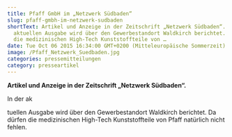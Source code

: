 ```yaml
---
title: Pfaff GmbH im „Netzwerk Südbaden“
slug: pfaff-gmbh-im-netzwerk-sudbaden
shortText: Artikel und Anzeige in der Zeitschrift „Netzwerk Südbaden“.  In der
  aktuellen Ausgabe wird über den Gewerbestandort Waldkirch berichtet. Da dürfen
  die medizinischen High-Tech Kunststoffteile von …
date: Tue Oct 06 2015 16:34:00 GMT+0200 (Mitteleuropäische Sommerzeit)
image: /Pfaff_Netzwerk_Suedbaden.jpg
categories: pressemitteilungen
category: presseartikel
---
```


<strong>Artikel und Anzeige in der Zeitschrift „Netzwerk Südbaden“.&nbsp;</strong></p>

<p>In der ak

<!--more-->

tuellen Ausgabe wird über den Gewerbestandort Waldkirch berichtet. Da dürfen die medizinischen High-Tech Kunststoffteile von Pfaff natürlich nicht fehlen.</p>


